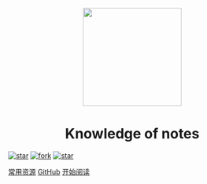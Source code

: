 <p align="center">
<img src="https://gimg2.baidu.com/image_search/src=http%3A%2F%2Fe0.ifengimg.com%2F11%2F2019%2F0523%2F4C1D8DAA90FE478C35C6A112A6D6E5CFF2A0FCB7_size14_w640_h369.jpeg&refer=http%3A%2F%2Fe0.ifengimg.com&app=2002&size=f9999,10000&q=a80&n=0&g=0n&fmt=jpeg?sec=1639218122&t=9150723f664b6f87077acabcc07c036f" width="200" height="200"/>
</p>
<h1 align="center">Knowledge of notes</h1>

[![star](https://img.shields.io/badge/%E6%8E%A8%E8%8D%90%E6%8C%87%E6%95%B0-%E2%AD%90%E2%AD%90%E2%AD%90%E2%AD%90%E2%AD%90-blue.svg)]()
[![fork](https://img.shields.io/badge/version-v4.0-blue.svg)]()
[![star](https://img.shields.io/github/stars/forthespada/InterviewGuide)]()

[常用资源](https://blog.csdn.net/weixin_46269257?spm=1000.2115.3001.5343)
[GitHub](https://github.com/GpsLypy/gpslypy.github.io.git)
[开始阅读](#Knowledge-of-notes)




